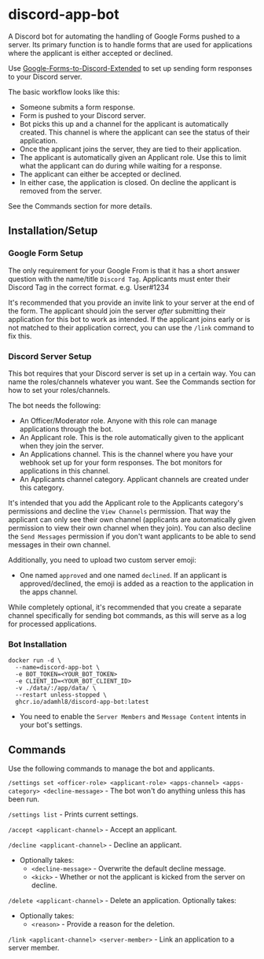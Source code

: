 # discord-app-bot

A Discord bot for automating the handling of Google Forms pushed to a server. Its primary function is to handle forms that are used for applications where the applicant is either accepted or declined.

Use [Google-Forms-to-Discord-Extended](https://github.com/Kelo/Google-Forms-to-Discord-Extended) to set up sending form responses to your Discord server.

The basic workflow looks like this:

- Someone submits a form response.
- Form is pushed to your Discord server.
- Bot picks this up and a channel for the applicant is automatically created. This channel is where the applicant can see the status of their application.
- Once the applicant joins the server, they are tied to their application.
- The applicant is automatically given an Applicant role. Use this to limit what the applicant can do during while waiting for a response.
- The applicant can either be accepted or declined.
- In either case, the application is closed. On decline the applicant is removed from the server.

See the Commands section for more details.

## Installation/Setup

### Google Form Setup

The only requirement for your Google From is that it has a short answer question with the name/title `Discord Tag`. Applicants must enter their Discord Tag in the correct format. e.g. User#1234

It's recommended that you provide an invite link to your server at the end of the form. The applicant should join the server _after_ submitting their application for this bot to work as intended. If the applicant joins early or is not matched to their application correct, you can use the `/link` command to fix this.

### Discord Server Setup

This bot requires that your Discord server is set up in a certain way. You can name the roles/channels whatever you want. See the Commands section for how to set your roles/channels.

The bot needs the following:

- An Officer/Moderator role. Anyone with this role can manage applications through the bot.
- An Applicant role. This is the role automatically given to the applicant when they join the server.
- An Applications channel. This is the channel where you have your webhook set up for your form responses. The bot monitors for applications in this channel.
- An Applicants channel category. Applicant channels are created under this category.

It's intended that you add the Applicant role to the Applicants category's permissions and decline the `View Channels` permission. That way the applicant can only see their own channel (applicants are automatically given permission to view their own channel when they join). You can also decline the `Send Messages` permission if you don't want applicants to be able to send messages in their own channel.

Additionally, you need to upload two custom server emoji:

- One named `approved` and one named `declined`. If an applicant is approved/declined, the emoji is added as a reaction to the application in the apps channel.

While completely optional, it's recommended that you create a separate channel specifically for sending bot commands, as this will serve as a log for processed applications.

### Bot Installation

```
docker run -d \
  --name=discord-app-bot \
  -e BOT_TOKEN=<YOUR_BOT_TOKEN>
  -e CLIENT_ID=<YOUR_BOT_CLIENT_ID>
  -v ./data/:/app/data/ \
  --restart unless-stopped \
  ghcr.io/adamhl8/discord-app-bot:latest
```

- You need to enable the `Server Members` and `Message Content` intents in your bot's settings.

## Commands

Use the following commands to manage the bot and applicants.

`/settings set <officer-role> <applicant-role> <apps-channel> <apps-category> <decline-message>` - The bot won't do anything unless this has been run.

`/settings list` - Prints current settings.

`/accept <applicant-channel>` - Accept an applicant.

`/decline <applicant-channel>` - Decline an applicant.

- Optionally takes:
  - `<decline-message>` - Overwrite the default decline message.
  - `<kick>` - Whether or not the applicant is kicked from the server on decline.

`/delete <applicant-channel>` - Delete an application.
Optionally takes:

- Optionally takes:
  - `<reason>` - Provide a reason for the deletion.

`/link <applicant-channel> <server-member>` - Link an application to a server member.
